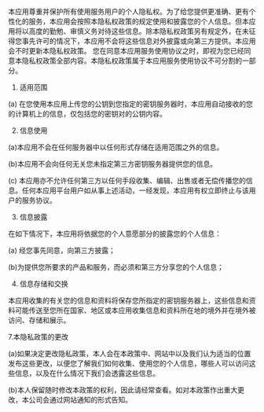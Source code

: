 本应用尊重并保护所有使用服务用户的个人隐私权。为了给您提供更准确、更有个性化的服务，本应用会按照本隐私权政策的规定使用和披露您的个人信息。但本应用将以高度的勤勉、审慎义务对待这些信息。除本隐私权政策另有规定外，在未征得您事先许可的情况下，本应用不会将这些信息对外披露或向第三方提供。本应用会不时更新本隐私权政策。 您在同意本应用服务使用协议之时，即视为您已经同意本隐私权政策全部内容。本隐私权政策属于本应用服务使用协议不可分割的一部分。

1. 适用范围

(a) 在您使用本应用上传您的公钥到您指定的密钥服务器时，本应用自动接收的您的计算机上的信息，仅包括您的密钥对的公钥内容。

2. 信息使用

(a)本应用不会在任何服务器中以任何形式存储在适用范围之外的信息。

(b)本应用不会向任何无关您未指定第三方密钥服务器提供您的信息。

(c) 本应用亦不允许任何第三方以任何手段收集、编辑、出售或者无偿传播您的信息。任何本应用平台用户如从事上述活动，一经发现，本应用有权立即终止与该用户的服务协议。

3. 信息披露

在如下情况下，本应用将依据您的个人意愿部分的披露您的个人信息：

(a) 经您事先同意，向第三方披露；

(b)为提供您所要求的产品和服务，而必须和第三方分享您的个人信息；

4. 信息存储和交换

本应用收集的有关您的信息和资料将保存您所指定的密钥服务器上，这些信息和资料可能传送至您所在国家、地区或本应用收集信息和资料所在地的境外并在境外被访问、存储和展示。

7.本隐私政策的更改

(a)如果决定更改隐私政策，本人会在本政策中、网站中以及我们认为适当的位置发布这些更改，以便您了解我们如何收集、使用您的个人信息，哪些人可以访问这些信息，以及在什么情况下我们会透露这些信息。

(b)本人保留随时修改本政策的权利，因此请经常查看。如对本政策作出重大更改，本公司会通过网站通知的形式告知。
